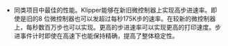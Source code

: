 * 同类项目中最佳的性能。Klipper能够在新旧微控制器上实现高步进速率。即使是旧的8 位微控制器也可以发超过每秒175K步的速率。在较新的微控制器上，每秒数百万步也可以实现。更高的步进速率可以实现更高的打印速度。步进事件计时即使在高速下也能保持精确，提高了整体稳定性。
